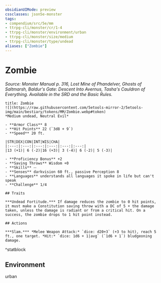 ```yaml
---
obsidianUIMode: preview
cssclasses: json5e-monster
tags:
- compendium/src/5e/mm
- ttrpg-cli/monster/cr/1-4
- ttrpg-cli/monster/environment/urban
- ttrpg-cli/monster/size/medium
- ttrpg-cli/monster/type/undead
aliases: ["Zombie"]
---
```

# Zombie
*Source: Monster Manual p. 316, Lost Mine of Phandelver, Ghosts of Saltmarsh, Baldur's Gate: Descent Into Avernus, Tasha's Cauldron of Everything. Available in the SRD and the Basic Rules.*  

```ad-statblock
title: Zombie
![](https://raw.githubusercontent.com/5etools-mirror-2/5etools-img/main/bestiary/tokens/MM/Zombie.webp#token)
*Medium undead, Neutral Evil*

- **Armor Class** 8 
- **Hit Points** 22 (`3d8 + 9`)
- **Speed** 20 ft.

|STR|DEX|CON|INT|WIS|CHA|
|:---:|:---:|:---:|:---:|:---:|:---:|
|13 (+1)| 6 (-2)|16 (+3)| 3 (-4)| 6 (-2)| 5 (-3)|

- **Proficiency Bonus** +2
- **Saving Throws** Wisdom +0
- **Skills** ⏤
- **Senses** darkvision 60 ft., passive Perception 8
- **Languages** understands all languages it spoke in life but can't speak
- **Challenge** 1/4

## Traits

***Undead Fortitude.*** If damage reduces the zombie to 0 hit points, it must make a Constitution saving throw with a DC of 5 + the damage taken, unless the damage is radiant or from a critical hit. On a success, the zombie drops to 1 hit point instead.

## Actions

***Slam.*** *Melee Weapon Attack:* `dice: d20+3` (+3 to hit), reach 5 ft., one target. *Hit:* `dice: 1d6 + 1|avg` (`1d6 + 1`) bludgeoning damage.
```
^statblock

## Environment

urban